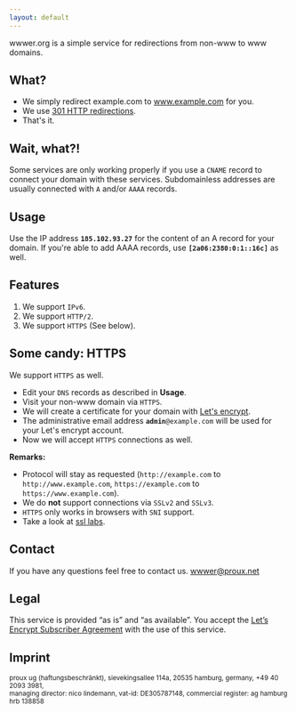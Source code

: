 ```yaml
---
layout: default
---
```


wwwer.org is a simple service for redirections from non-www to www domains.

## What?

* We simply redirect example.com to www.example.com for you.
* We use [301 HTTP redirections](https://tools.ietf.org/html/rfc7231#section-6.4.2).
* That's it.

## Wait, what?!

Some services are only working properly if you use a `CNAME` record to connect your domain with these services.
Subdomainless addresses are usually connected with `A` and/or `AAAA` records.

## Usage

Use the IP address **`185.102.93.27`** for the content of an A record for your domain.
If you're able to add AAAA records, use **`[2a06:2380:0:1::16c]`** as well.

## Features

1. We support `IPv6`.
2. We support `HTTP/2`.
3. We support `HTTPS` (See below).
<!-- 4. For even more possibilities visit [redirectr.io](https://redirectr.io) -->

## Some candy: HTTPS

We support `HTTPS` as well.

* Edit your `DNS` records as described in **Usage**.
* Visit your non-www domain via `HTTPS`.
* We will create a certificate for your domain with [Let's encrypt](https://letsencrypt.org).
* The administrative email address **`admin`**`@example.com` will be used for your Let's encrypt account.
* Now we will accept `HTTPS` connections as well.

**Remarks:**

- Protocol will stay as requested (`http://example.com` to `http://www.example.com`, `https://example.com` to `https://www.example.com`).
- We do **not** support connections via `SSLv2` and `SSLv3`.
- `HTTPS` only works in browsers with `SNI` support.
- Take a look at [ssl labs](https://www.ssllabs.com/ssltest/analyze.html?d=towww.de).

## Contact

If you have any questions feel free to contact us. [wwwer@proux.net](mailto:wwwer@proux.net)

## Legal

This service is provided “as is” and “as available”.
You accept the [Let’s Encrypt Subscriber Agreement](https://letsencrypt.org/repository/) with the use of this service.

## Imprint

<small>proux ug (haftungsbeschränkt), sievekingsallee 114a, 20535 hamburg, germany, +49 40 2093 3981,<br/>
managing director: nico lindemann, vat-id: DE305787148, commercial register: ag hamburg hrb 138858</small>
